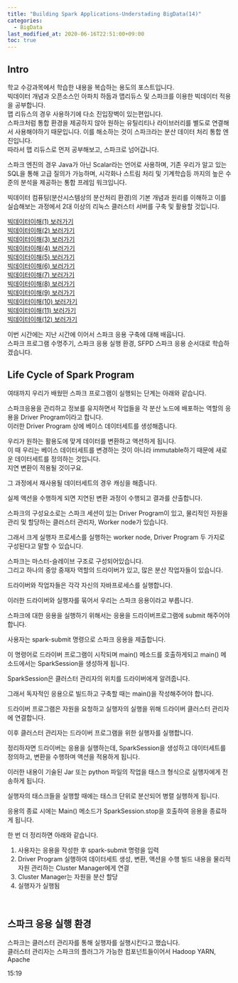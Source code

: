 ```yaml
---
title: "Building Spark Applications-Understading BigData(14)"
categories: 
  - BigData
last_modified_at: 2020-06-16T22:51:00+09:00
toc: true
---
```


Intro
---
학교 수강과목에서 학습한 내용을 복습하는 용도의 포스트입니다.<br/>
빅데이터 개념과 오픈소스인 아파치 하둡과 맵리듀스 및 스파크를 이용한 빅데이터 적용을 공부합니다.<br/>
맵 리듀스의 경우 사용하기에 다소 진입장벽이 있는편입니다.<br/> 스파크처럼 통합 환경을 제공하지 않아 원하는 유틸리티나 라이브러리를 별도로 연결해서 사용해야하기 때문입니다. 이를 해소하는 것이 스파크라는 분산 데이터 처리 통합 엔진입니다.<br/>
따라서 맵 리듀스로 먼저 공부해보고, 스파크로 넘어갑니다.<br/>

스파크 엔진의 경우 Java가 아닌 Scalar라는 언어로 사용하며, 기존 우리가 알고 있는 SQL을 통해 고급 질의가 가능하며, 시각화나 스트림 처리 및 기계학습등 까지의 높은 수준의 분석을 제공하는 통합 프레임 워크입니다.<br/>

빅데이터 컴퓨팅(분산시스템상의 분산처리 환경)의 기본 개념과 원리를 이해하고 이를 실습해보는 과정에서 2대 이상의 리눅스 클러스터 서버를 구축 및 활용할 것입니다.<br/>

[빅데이터이해(1) 보러가기](https://ohjinjin.github.io/bigdata/bigdata-1/)<br/>
[빅데이터이해(2) 보러가기](https://ohjinjin.github.io/bigdata/bigdata-2/)<br/>
[빅데이터이해(3) 보러가기](https://ohjinjin.github.io/bigdata/bigdata-3/)<br/>
[빅데이터이해(4) 보러가기](https://ohjinjin.github.io/bigdata/bigdata-4/)<br/>
[빅데이터이해(5) 보러가기](https://ohjinjin.github.io/bigdata/bigdata-5/)<br/>
[빅데이터이해(6) 보러가기](https://ohjinjin.github.io/bigdata/bigdata-6/)<br/>
[빅데이터이해(7) 보러가기](https://ohjinjin.github.io/bigdata/bigdata-7/)<br/>
[빅데이터이해(8) 보러가기](https://ohjinjin.github.io/bigdata/bigdata-8/)<br/>
[빅데이터이해(9) 보러가기](https://ohjinjin.github.io/bigdata/bigdata-9/)<br/>
[빅데이터이해(10) 보러가기](https://ohjinjin.github.io/bigdata/bigdata-10/)<br/>
[빅데이터이해(11) 보러가기](https://ohjinjin.github.io/bigdata/bigdata-11/)<br/>
[빅데이터이해(12) 보러가기](https://ohjinjin.github.io/bigdata/bigdata-12/)<br/>

이번 시간에는 지난 시간에 이어서 스파크 응용 구축에 대해 배웁니다.<br/>
스파크 프로그램 수명주기, 스파크 응용 실행 환경, SFPD 스파크 응용 순서대로 학습하겠습니다.<br/>

Life Cycle of Spark Program
---
여태까지 우리가 배웠떤 스파크 프로그램이 실행되는 단계는 아래와 같습니다.<br/>

스파크응용을 관리하고 정보를 유지하면서 작업들을 각 분산 노드에 배포하는 역할의 응용을 Driver Program이라고 합니다.<br/>
이러한 Driver Program 상에 베이스 데이터세트를 생성해줍니다.<br/>

우리가 원하는 활용도에 맞게 데이터를 변환하고 액션하게 됩니다.<br/> 이 때 우리는 베이스 데이터세트를 변경하는 것이 아니라 immutable하기 때문에 새로운 데이터세트를 정의하는 것입니다.<br/>
지연 변환이 적용될 것이구요.<br/>

그 과정에서 재사용될 데이터세트의 경우 캐싱을 해줍니다.<br/>

실제 액션을 수행하게 되면 지연된 변환 과정이 수행되고 결과를 산출합니다.<br/>

스파크의 구성요소로는 스파크 세션이 있는 Driver Program이 있고, 물리적인 자원을 관리 및 할당하는 클러스터 관리자, Worker node가 있습니다.<br/>

그래서 크게 실행자 프로세스를 실행하는 worker node, Driver Program 두 가지로 구성된다고 말할 수 있습니다.<br/>

스파크는 마스터\-슬레이브 구조로 구성되어있습니다.<br/>
그리고 하나의 중앙 중재자 역할의 드라이버가 있고, 많은 분산 작업자들이 있습니다.<br/>

드라이버와 작업자들은 각각 자신의 자바프로세스를 실행합니다.<br/>

이러한 드라이버와 실행자를 묶어서 우리는 스파크 응용이라고 부릅니다.<br/>

스파크에 대한 응용을 실행하기 위해서는 응용을 드라이버프로그램에 submit 해주어야합니다.<br/>

사용자는 spark\-submit 명령으로 스파크 응용을 제출합니다.<br/>

이 명령어로 드라이버 프로그램이 시작되며 main() 메소드를 호출하게되고 main() 메소드에서는 SparkSession을 생성하게 됩니다.<br/>

SparkSession은 클러스터 관리자의 위치를 드라이버에게 알려줍니다.<br/>

그래서 독자적인 응용으로 빌드하고 구축할 때는 main()을 작성해주어야 합니다.<br/>

드라이버 프로그램은 자원을 요청하고 실행자의 실행을 위해 드라이버 클러스터 관리자에 연결합니다.<br/>

이후 클러스터 관리자는 드라이버 프로그램을 위한 실행자를 실행합니다.<br/>

정리하자면 드라이버는 응용을 실행하는데, SparkSession을 생성하고 데이터세트를 정의하고, 변환을 수행하며 액션을 적용하게 됩니다.<br/>

이러한 내용이 기술된 Jar 또는 python 파일의 작업을 태스크 형식으로 실행자에게 전송하게 됩니다.<br/>

실행자의 태스크들을 실행할 때에는 태스크 단위로 분산되어 병렬 실행하게 됩니다.<br/>

응용의 종료 시에는 Main() 메소드가 SparkSession.stop을 호출하여 응용을 종료하게 됩니다.<br/>

한 번 더 정리하면 아래와 같습니다.<br/>
1. 사용자는 응용을 작성한 후 spark\-submit 명령을 입력
2. Driver Program 실행하여 데이터세트 생성, 변환, 액션을 수행 빌드 내용을 물리적 자원 관리하는 Cluster Manager에게 연결
3. Cluster Manager는 자원을 분산 할당
4. 실행자가 실행됨
<br/>

스파크 응용 실행 환경
---
스파크는 클러스터 관리자를 통해 실행자를 실행시킨다고 했습니다.<br/>
클러스터 관리자는 스파크의 플러그가 가능한 컴포넌트들이어서 Hadoop YARN, Apache

15:19
